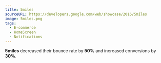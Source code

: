 ```yaml
---
title: 5miles
sourceURL: https://developers.google.com/web/showcase/2016/5miles
image: 5miles.png
tags:
  - E-commerce
  - HomeScreen
  - Notifications
---
```


**5miles** decreased their bounce rate by **50%** and increased conversions by 
**30%**.
